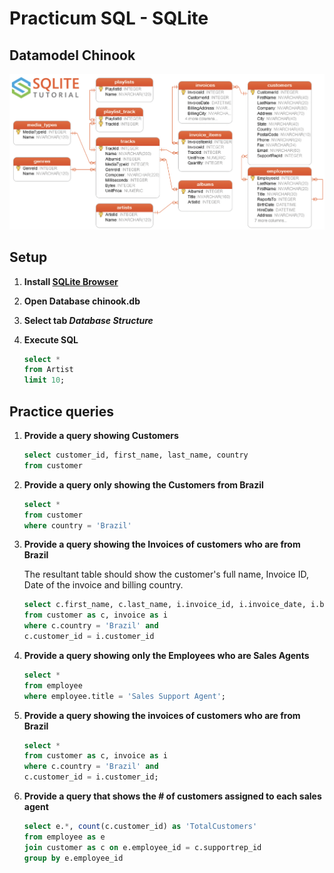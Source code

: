 # Practicum SQL - SQLite

## Datamodel Chinook

<img src="datamodel.png"/>

## Setup

<ol>

<li>

**Install [SQLite Browser](https://sqlitebrowser.org/dl/)** 

</li>

<li>

**Open Database chinook.db**

</li>

<li>

**Select tab <i>Database Structure</i>**

</li>

<li>

**Execute SQL**
```sql
select * 
from Artist 
limit 10;
```

</li>

</ol>

## Practice queries

<ol>

<li>

**Provide a query showing Customers**
```sql
select customer_id, first_name, last_name, country
from customer
```
</li>

<li>

**Provide a query only showing the Customers from Brazil**
```sql
select * 
from customer
where country = 'Brazil'
```

</li>

<li>

**Provide a query showing the Invoices of customers who are from Brazil**

The resultant table should show the customer's full name, Invoice ID, Date of the invoice and billing country.

```sql
select c.first_name, c.last_name, i.invoice_id, i.invoice_date, i.billing_country
from customer as c, invoice as i
where c.country = 'Brazil' and
c.customer_id = i.customer_id
```

</li>

<li>

**Provide a query showing only the Employees who are Sales Agents**
```sql
select * 
from employee
where employee.title = 'Sales Support Agent';
```
</li>

<li>

**Provide a query showing the invoices of customers who are from Brazil**
```sql
select *
from customer as c, invoice as i
where c.country = 'Brazil' and
c.customer_id = i.customer_id;
```
</li>

<li>

**Provide a query that shows the # of customers assigned to each sales agent**
```sql
select e.*, count(c.customer_id) as 'TotalCustomers'
from employee as e
join customer as c on e.employee_id = c.supportrep_id
group by e.employee_id
```

</li>
	
</ol>	

